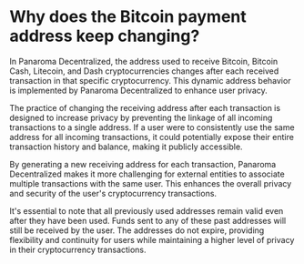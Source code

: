 # Why does the Bitcoin payment address keep changing?

In Panaroma Decentralized, the address used to receive Bitcoin, Bitcoin Cash, Litecoin, and Dash cryptocurrencies changes after each received transaction in that specific cryptocurrency. This dynamic address behavior is implemented by Panaroma Decentralized to enhance user privacy. 

The practice of changing the receiving address after each transaction is designed to increase privacy by preventing the linkage of all incoming transactions to a single address. If a user were to consistently use the same address for all incoming transactions, it could potentially expose their entire transaction history and balance, making it publicly accessible. 

By generating a new receiving address for each transaction, Panaroma Decentralized makes it more challenging for external entities to associate multiple transactions with the same user. This enhances the overall privacy and security of the user's cryptocurrency transactions. 

It's essential to note that all previously used addresses remain valid even after they have been used. Funds sent to any of these past addresses will still be received by the user. The addresses do not expire, providing flexibility and continuity for users while maintaining a higher level of privacy in their cryptocurrency transactions. 

